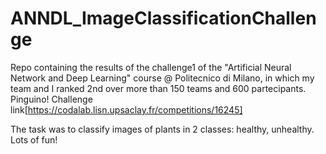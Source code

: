 # ANNDL_ImageClassificationChallenge
Repo containing the results of the challenge1 of the "Artificial Neural Network and Deep Learning" course @ Politecnico di Milano, in which my team and I ranked 2nd over more than 150 teams and 600 partecipants. Pinguino!
Challenge link[https://codalab.lisn.upsaclay.fr/competitions/16245]

The task was to classify images of plants in 2 classes: healthy, unhealthy. 
Lots of fun!
